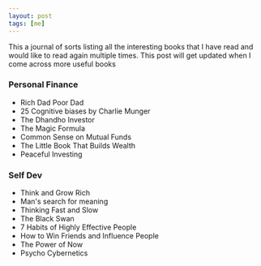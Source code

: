 ```yaml
---
layout: post
tags: [me]
---
```

This a journal of sorts listing all the interesting books that I have read and would like to read again multiple times. This post will get updated when I come across more useful books

### Personal Finance
* Rich Dad Poor Dad
* 25 Cognitive biases by Charlie Munger
* The Dhandho Investor
* The Magic Formula
* Common Sense on Mutual Funds
* The Little Book That Builds Wealth
* Peaceful Investing

### Self Dev 
* Think and Grow Rich
* Man's search for meaning
* Thinking Fast and Slow
* The Black Swan
* 7 Habits of Highly Effective People
* How to Win Friends and Influence People
* The Power of Now
* Psycho Cybernetics